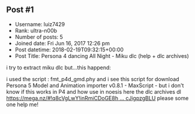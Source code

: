 ## Post #1
- Username: luiz7429
- Rank: ultra-n00b
- Number of posts: 5
- Joined date: Fri Jun 16, 2017 12:26 pm
- Post datetime: 2018-02-19T09:32:15+00:00
- Post Title: Persona 4 dancing All Night - Miku dlc (help + dlc archives)

i try to extract miku dlc but...this happend:

i used the script :
fmt_p4d_gmd.phy
and i see this script for download 
Persona 5 Model and Animation importer v0.8.1 - MaxScript -
but i don't know if this works in P4 and how use in noesis
here
the dlc archives dl
[https://mega.nz/#!q8cVgLwY!inRmiCDoGE8h ... cJigpzgBLU](https://mega.nz/#!q8cVgLwY!inRmiCDoGE8hQHkuF8ncjISPbHY98hCqDcJigpzgBLU)
please some one help me!
